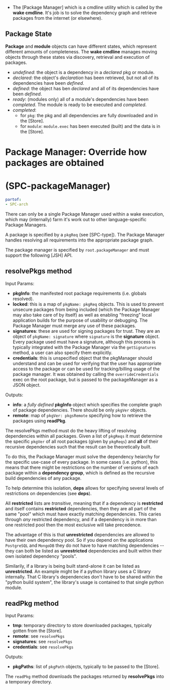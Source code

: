 - The [Package Manager] which is a cmdline utility which is called by the **wake
  cmdline**. It's job is to solve the dependency graph and retrieve packages
  from the internet (or elsewhere).


## Package State
**Package** and **module** objects can have different states, which represent
different amounts of completeness. The **wake cmdline** manages moving objects
through these states via discovery, retrieval and execution of packages.

- _undefined_: the object is a dependency in a _declared_ pkg or module.
- _declared_: the object's _declaration_ has been retrieved, but not all of its
  dependencies have been _defined_.
- _defined_: the object has ben _declared_ and all of its dependencies have been
  _defined_.
- _ready_: (modules only) all of a module's dependencies have been _completed_.
  The module is ready to be executed and _completed_.
- _completed_:
  - for `pkg`: the pkg and all dependencies are fully downloaded and in the
    [Store].
  - for `module`: `module.exec` has been executed (built) and the data is in
    the [Store].

# Package Manager: Override how packages are obtained
# (SPC-packageManager) <a id="SPC-packageManager" />
```yaml @
partof:
- SPC-arch
```

There can only be a single Package Manager used within a wake execution, which
may (internally) farm it's work out to other language-specific Package Managers.

A package is specified by a `pkgReq` (see [SPC-type]). The Package Manager
handles resolving all requirements into the appropriate package graph.

The package manager is specified by `root.packageManager` and must support
the following [JSH] API.

## resolvePkgs method

Input Params:
- **pkgInfo**: the manifested root package requirements (i.e. globals
  resolved).
- **locked**: this is a map of `pkgName: pkgReq` objects. This is used to
  prevent unsecure packages from being included (which the Package Manager may
  also take care of by itself) as well as enabling "freezing" local application
  builds for the purpose of usability or debugging. The Package Manager must
  merge any use of these packages.
- **signatures**: these are used for signing packages for trust. They are an
  object of `pkgName: signature` where `signature` is the **signature** object.
  Every package used must have a signature, although this process is typically
  integrated with the Package Manager via the `getSignatures` method, a user
  can also specify them explicitly.
- **credentials**: this is unspecified object that the pkgManager should
  understand and can be used for verifying that the user has appropriate access
  to the package or can be used for tracking/billing usage of the package
  manager. It was obtained by calling the `overrideCredentials` exec on the
  root package, but is passed to the packageManager as a JSON object.


Outputs:
- **info**: a _fully defined_ **pkgInfo** object which specifies the complete
  graph of package dependencies. There should be only `pkgVer` objects.
- **remote**: map of `pkgVer: pkgsRemote` specifying how to retrieve the
  packages using **readPkg**.

The resolvePkgs method must do the heavy lifting of resolving dependencies
within all packages.  Given a list of `pkgReqs` it must determine the specific
`pkgVer` of all root packages (given by `pkgReqs`) and **all** of their
recursive dependencies such that the result can be theoretically built.

To do this, the Package Manager must solve the dependency heiarchy for the
specific use-case of every package. In some cases (i.e.  python), this means
that there might be restrictions on the number of versions of each package
within a **dependency group**, which is defined as the recursive build
dependencies of any package.

To help determine this isolation, **deps** allows for specifying several
levels of restrictions on dependencies (see **deps**).

All **restricted** lists are _transitive_, meaning that if a dependency is
**restricted** and itself contains **restricted** dependencies, then they are
all part of the same "pool" which must have exactly matching dependencies. This
caries through _any_ restricted dependency, and if a dependency is in more than
one restricted pool then the most exclusive will take precedence.

The advantage of this is that **unrestricted** dependencies are allowed to have
their own dependency pool. So if you depend on the applications `PostgreSQL`
and `MongoDB` they do not have to have matching dependencies -- they can both
be listed as **unrestricted** dependencies and built within their own isolated
dependency "pools".

Similarily, if a library is being built stand-alone it can be listed as
**unrestricted**. An example might be if a python library uses a C library
internally. That C library's dependencies don't have to be shared within the
"python build system", the library's usage is contained to that single python
module.

## readPkg method
Input Params:
- **tmp**: temporary directory to store downloaded packages, typically gotten
  from the [Store].
- **remote**: see `resolvePkgs`
- **signatures**: see `resolvePkgs`
- **credentials**: see `resolvePkgs`

Outputs:
- **pkgPaths**: list of `pkgPath` objects, typically to be passed to the [Store].

The `readPkg` method downloads the packages returned by **resolvePkgs** into a
temporary directory.


